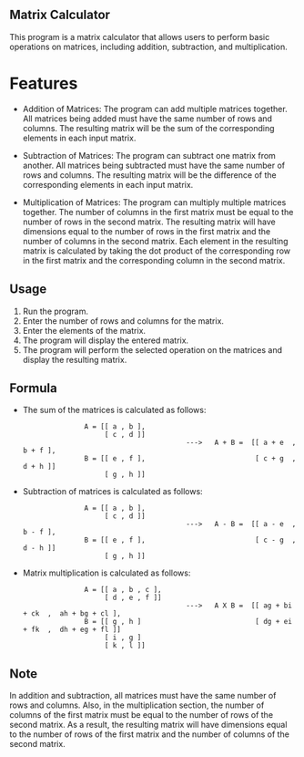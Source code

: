 ## Matrix Calculator

This program is a matrix calculator that allows users to perform basic operations on matrices, including addition, subtraction, and multiplication.

# Features

  * Addition of Matrices: The program can add multiple matrices together. 
    All matrices being added must have the same number of rows and columns. 
    The resulting matrix will be the sum of the corresponding elements in each input matrix.
     

  * Subtraction of Matrices: The program can subtract one matrix from another. 
     All matrices being subtracted must have the same number of rows and columns. 
     The resulting matrix will be the difference of the corresponding elements in each input matrix.

  * Multiplication of Matrices: The program can multiply multiple matrices together. 
    The number of columns in the first matrix must be equal to the number of rows in the second matrix.
    The resulting matrix will have dimensions equal to the number of rows in the first matrix and the number of columns in the second matrix. Each element in the resulting matrix is calculated by taking the dot product of the corresponding row in the first matrix and the corresponding column in the second matrix.

## Usage

   1. Run the program.
   2. Enter the number of rows and columns for the matrix.
   3. Enter the elements of the matrix.
   4. The program will display the entered matrix.
   5. The program will perform the selected operation on the matrices and display the resulting matrix. 

## Formula

   * The sum of the matrices is calculated as follows:

                        A = [[ a , b ],
                             [ c , d ]]  
                                                 --->   A + B =  [[ a + e  ,  b + f ],
                        B = [[ e , f ],                           [ c + g  ,  d + h ]]
                             [ g , h ]]

   * Subtraction of matrices is calculated as follows: 
       
                        A = [[ a , b ],
                             [ c , d ]]  
                                                 --->   A - B =  [[ a - e  ,  b - f ],
                        B = [[ e , f ],                           [ c - g  ,  d - h ]]
                             [ g , h ]]
                             
   * Matrix multiplication is calculated as follows:       
                        
                        A = [[ a , b , c ],    
                             [ d , e , f ]] 
                                                 --->   A X B =  [[ ag + bi + ck  ,  ah + bg + cl ],                    
                        B = [[ g , h ]                            [ dg + ei + fk  ,  dh + eg + fl ]]
                             [ i , g ]
                             [ k , l ]]

## Note

   In addition and subtraction, all matrices must have the same number of rows and columns.
   Also, in the multiplication section, the number of columns of the first matrix must be equal to 
   the number of rows of the second matrix. As a result, the resulting matrix will have dimensions equal to
   the number of rows of the first matrix and the number of columns of the second matrix.
